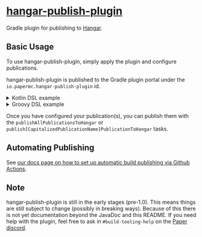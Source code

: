 # [hangar-publish-plugin](https://plugins.gradle.org/plugin/io.papermc.hangar-publish-plugin)

Gradle plugin for publishing to [Hangar](https://hangar.papermc.io/).

## Basic Usage

To use hangar-publish-plugin, simply apply the plugin and configure publications.

hangar-publish-plugin is published to the Gradle plugin portal under the `io.papermc.hangar-publish-plugin` id.

<details>
<summary>Kotlin DSL example</summary>

```kotlin
import io.papermc.hangarpublishplugin.model.Platforms

plugins {
    id("io.papermc.hangar-publish-plugin") version "VERSION"
}

hangarPublish {
    publications.register("plugin") {
        version.set(project.version as String) // use project version as publication version
        id.set("hangar-project")
        channel.set("Release")
        changelog.set("Removed Herobrine") // optional

        // your api key.
        // defaults to the `io.papermc.hangar-publish-plugin.[publicationName].api-key` or `io.papermc.hangar-publish-plugin.default-api-key` Gradle properties
        apiKey.set("api key")
        
        // register platforms
        platforms {
            register(Platforms.PAPER) {
                jar.set(tasks.jar.flatMap { it.archiveFile })
                platformVersions.set(listOf("1.19.3"))
                dependencies {
                    hangar("TestProject") {
                        required.set(false)
                    }
                }
            }
        }
    }
}
```
</details>

<details>
<summary>Groovy DSL example</summary>

```groovy
import io.papermc.hangarpublishplugin.model.Platforms

plugins {
    id "io.papermc.hangar-publish-plugin" version "VERSION"
}

hangarPublish {
    publications.register("plugin") {
        version.set(project.version as String) // use project version as publication version
        id.set("hangar-project")
        channel.set("Release")
        changelog.set("Removed Herobrine") // optional

        // your api key.
        // defaults to the `io.papermc.hangar-publish-plugin.[publicationName].api-key` or `io.papermc.hangar-publish-plugin.default-api-key` Gradle properties
        apiKey.set("api key")
        
        // register platforms
        platforms {
            register(Platforms.PAPER) {
                jar.set(tasks.jar.archiveFile)
                platformVersions.set(["1.19.3"])

                // Groovy resolves `dependencies` on Project instead of on PlatformDetails, so we can't use the block DSL like in Kotlin.
                dependencies.hangar("TestProject") {
                    required.set(false)
                }
            }
        }
    }
}
```
</details>

Once you have configured your publication(s), you can publish them with the `publishAllPublicationsToHangar` or `publish[CapitalizedPublicationName]PublicationToHangar` tasks.

## Automating Publishing
See [our docs page on how to set up automatic build publishing via Github Actions](https://docs.papermc.io/misc/hangar-publishing).

## Note
hangar-publish-plugin is still in the early stages (pre-1.0). This means things are still subject to change (possibly in breaking ways). Because of this there is not yet documentation beyond the JavaDoc and this README. If you need help with the plugin, feel free to ask in `#build-tooling-help` on the [Paper discord](https://discord.gg/papermc).
